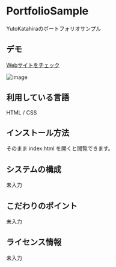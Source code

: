 # PortfolioSample
YutoKatahiraのポートフォリオサンプル

## デモ
[Webサイトをチェック](https://yutokatahira-portfoliosample.herokuapp.com/)


![image](https://user-images.githubusercontent.com/85049985/121769250-7ea55300-cb9d-11eb-95bf-570f74d4d041.png)


## 利用している言語
HTML / CSS

## インストール方法
そのまま index.html を開くと閲覧できます。


## システムの構成
未入力

## こだわりのポイント
未入力

## ライセンス情報
未入力
